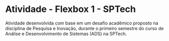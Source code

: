 
# Atividade - Flexbox 1 - SPTech

Atividade desenvolvida com base em um desafio acadêmico proposto na disciplina de Pesquisa e Inovação, durante o primeiro semestre do curso de Análise e Desenvolvimento de Sistemas (ADS) na SPTech.




